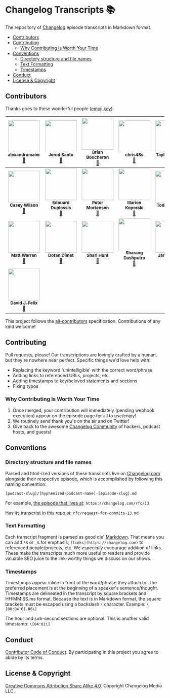 # Changelog Transcripts 📚

The repository of [Changelog](https://changelog.com) episode transcripts in Markdown format.

- [Contributors](#contributors)
- [Contributing](#contributing)
  - [Why Contributing Is Worth Your Time](#why-contributing-is-worth-your-time)
- [Conventions](#conventions)
  - [Directory structure and file names](#directory-structure-and-file-names)
  - [Text Formatting](#text-formatting)
  - [Timestamps](#timestamps)
- [Conduct](#conduct)
- [License & Copyright](#license-&-copyright)

## Contributors

Thanks goes to these wonderful people ([emoji key](https://github.com/kentcdodds/all-contributors#emoji-key)):

<!-- ALL-CONTRIBUTORS-LIST:START - Do not remove or modify this section -->
| [<img src="https://avatars1.githubusercontent.com/u/30497622?v=4" width="100px;"/><br /><sub><b>alexandrumaier</b></sub>](https://github.com/alexandrumaier)<br />[📖](https://github.com/thechangelog/transcripts/commits?author=alexandrumaier "Documentation") | [<img src="https://avatars0.githubusercontent.com/u/8212?v=4" width="100px;"/><br /><sub><b>Jerod Santo</b></sub>](https://jerodsanto.net)<br />[📖](https://github.com/thechangelog/transcripts/commits?author=jerodsanto "Documentation") | [<img src="https://avatars3.githubusercontent.com/u/170997?v=4" width="100px;"/><br /><sub><b>Brian Boucheron</b></sub>](http://boucheron.org/brian)<br />[📖](https://github.com/thechangelog/transcripts/commits?author=beardicus "Documentation") | [<img src="https://avatars1.githubusercontent.com/u/6025893?v=4" width="100px;"/><br /><sub><b>chris48s</b></sub>](https://github.com/chris48s)<br />[📖](https://github.com/thechangelog/transcripts/commits?author=chris48s "Documentation") | [<img src="https://avatars3.githubusercontent.com/u/5394188?v=4" width="100px;"/><br /><sub><b>Taylor Murphy</b></sub>](http://www.tayloramurphy.com)<br />[📖](https://github.com/thechangelog/transcripts/commits?author=tayloramurphy "Documentation") | [<img src="https://avatars1.githubusercontent.com/u/3299815?v=4" width="100px;"/><br /><sub><b>ComodoHacker</b></sub>](https://github.com/ComodoHacker)<br />[📖](https://github.com/thechangelog/transcripts/commits?author=ComodoHacker "Documentation") | [<img src="https://avatars1.githubusercontent.com/u/60756?v=4" width="100px;"/><br /><sub><b>Peter Merikan</b></sub>](https://github.com/merikan)<br />[📖](https://github.com/thechangelog/transcripts/commits?author=merikan "Documentation") |
| :---: | :---: | :---: | :---: | :---: | :---: | :---: |
| [<img src="https://avatars3.githubusercontent.com/u/69193?v=4" width="100px;"/><br /><sub><b>Casey Wilson</b></sub>](http://www.caseyw.com)<br />[📖](https://github.com/thechangelog/transcripts/commits?author=caseyw "Documentation") | [<img src="https://avatars1.githubusercontent.com/u/398245?v=4" width="100px;"/><br /><sub><b>Edouard Duplessis</b></sub>](http://eduplessis.com)<br />[📖](https://github.com/thechangelog/transcripts/commits?author=eduplessis "Documentation") | [<img src="https://avatars0.githubusercontent.com/u/2476480?v=4" width="100px;"/><br /><sub><b>Peter Mortensen</b></sub>](http://pmortensen.eu/)<br />[📖](https://github.com/thechangelog/transcripts/commits?author=PeterMortensen "Documentation") | [<img src="https://avatars2.githubusercontent.com/u/5012724?v=4" width="100px;"/><br /><sub><b>Illarion Koperski</b></sub>](https://www.illarionvk.com)<br />[📖](https://github.com/thechangelog/transcripts/commits?author=illarionvk "Documentation") | [<img src="https://avatars3.githubusercontent.com/u/299842?v=4" width="100px;"/><br /><sub><b>Todd Gamblin</b></sub>](http://tgamblin.github.io)<br />[📖](https://github.com/thechangelog/transcripts/commits?author=tgamblin "Documentation") | [<img src="https://avatars0.githubusercontent.com/u/59866?v=4" width="100px;"/><br /><sub><b>Todd Rafferty</b></sub>](http://web-rat.com/)<br />[📖](https://github.com/thechangelog/transcripts/commits?author=webRat "Documentation") | [<img src="https://avatars3.githubusercontent.com/u/1924134?v=4" width="100px;"/><br /><sub><b>Dmitri Shuralyov</b></sub>](https://dmitri.shuralyov.com)<br />[📖](https://github.com/thechangelog/transcripts/commits?author=shurcooL "Documentation") |
| [<img src="https://avatars3.githubusercontent.com/u/157298?v=4" width="100px;"/><br /><sub><b>Matt Warren</b></sub>](http://www.mattwarren.org)<br />[📖](https://github.com/thechangelog/transcripts/commits?author=mattwarren "Documentation") | [<img src="https://avatars2.githubusercontent.com/u/95891?v=4" width="100px;"/><br /><sub><b>Dotan Dimet</b></sub>](http://corky.net/dotan)<br />[📖](https://github.com/thechangelog/transcripts/commits?author=dotandimet "Documentation") | [<img src="https://avatars0.githubusercontent.com/u/9389479?v=4" width="100px;"/><br /><sub><b>Shari Hunt</b></sub>](https://codepen.io/sharihunt/)<br />[📖](https://github.com/thechangelog/transcripts/commits?author=sharihunt "Documentation") | [<img src="https://avatars0.githubusercontent.com/u/1948197?v=4" width="100px;"/><br /><sub><b>Sharang Dashputre</b></sub>](https://github.com/sharang-d)<br />[📖](https://github.com/thechangelog/transcripts/commits?author=sharang-d "Documentation") | [<img src="https://avatars3.githubusercontent.com/u/3474095?v=4" width="100px;"/><br /><sub><b>Jared Dillard</b></sub>](http://jareddillard.com)<br />[📖](https://github.com/thechangelog/transcripts/commits?author=jdillard "Documentation") | [<img src="https://avatars2.githubusercontent.com/u/1378042?v=4" width="100px;"/><br /><sub><b>Tommy Williams</b></sub>](https://github.com/twwilliams)<br />[📖](https://github.com/thechangelog/transcripts/commits?author=twwilliams "Documentation") | [<img src="https://avatars1.githubusercontent.com/u/29234112?v=4" width="100px;"/><br /><sub><b>Navan Chauhan</b></sub>](http://navanchauhan.github.io)<br />[📖](https://github.com/thechangelog/transcripts/commits?author=navanchauhan "Documentation") |
| [<img src="https://avatars2.githubusercontent.com/u/263432?v=4" width="100px;"/><br /><sub><b>David J. Felix</b></sub>](https://github.com/DavidJFelix)<br />[📖](https://github.com/thechangelog/transcripts/commits?author=DavidJFelix "Documentation") |
<!-- ALL-CONTRIBUTORS-LIST:END -->

This project follows the [all-contributors](https://github.com/kentcdodds/all-contributors) specification. Contributions of any kind welcome!

## Contributing

Pull requests, please! Our transcriptions are lovingly crafted by a human, but they're nowhere near perfect. Specific things we'd love help with:

- Replacing the keyword 'unintelligible' with the correct word/phrase
- Adding links to referenced URLs, projects, etc.
- Adding timestamps to key/beloved statements and sections
- Fixing typos

### Why Contributing Is Worth Your Time

1. Once merged, your contribution will immediately (pending webhook execution) appear on the episode page for all to use/enjoy!
2. We routinely send thank you's on the air and on Twitter!
3. Give back to the awesome [Changelog Community](https://changelog.com/community) of hackers, podcast hosts, and guests!

## Conventions

### Directory structure and file names

Parsed and html-ized versions of these transcripts live on [Changelog.com](https://changelog.com) alongside their respective episode, which is accomplished by following this naming convention:

`[podcast-slug]/[hyphenized-podcast-name]-[episode-slug].md`

For example, [the episode that lives at](https://changelog.com/rfc/13): `https://changelog.com/rfc/13`

Has [its transcript in this repo at](https://github.com/thechangelog/transcripts/rfc/request-for-commits-13.md): `rfc/request-for-commits-13.md`

### Text Formatting

Each transcript fragment is parsed as good ole' [Markdown](https://github.com/adam-p/markdown-here/wiki/Markdown-Cheatsheet). That means you can add `*`s or `_`s for emphasis, `[links](https://changelog.com)` to referenced people/projects, etc. We _especially_ encourage addition of links. These make the transcripts much more useful to readers and provide valuable SEO juice to the link-worthy things we discuss on our shows.

### Timestamps

Timestamps appear inline in front of the word/phrase they attach to. The preferred placement is at the beginning of a speaker's sentence/thought. Timestamps are delineated in the transcript by square brackets and HH:MM:SS.ms format. Because the text is in Markdown format, the square brackets must be escaped using a backslash `\` character. Example: `\[00:04:01.06\]`

The hour and sub-second sections are optional. This is another valid timestamp: `\[04:01\]`

## Conduct

[Contributor Code of Conduct](https://changelog.com/coc). By participating in this project you agree to abide by its terms.

## License & Copyright

[Creative Commons Attribution Share Alike 4.0](https://creativecommons.org/licenses/by-sa/4.0/). Copyright Changelog Media LLC.
